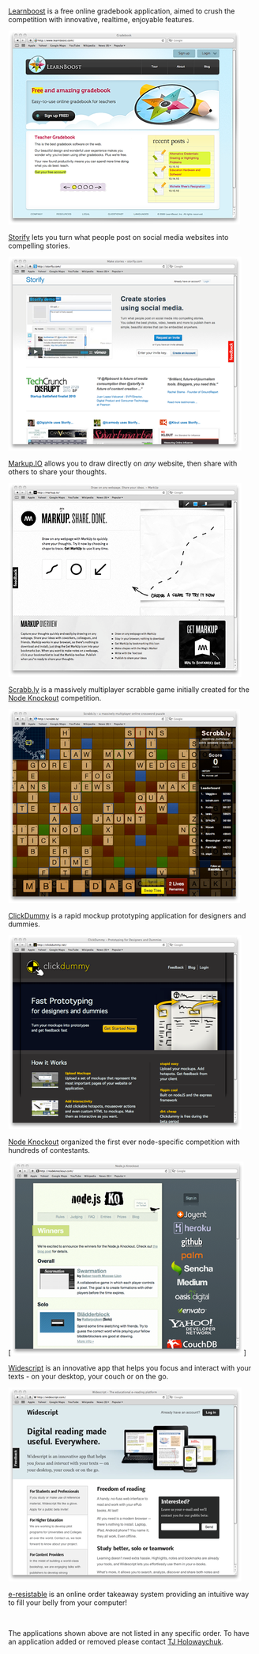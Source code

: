 
<br />

[Learnboost](http://learnboost.com) is a free online gradebook application, aimed to crush the competition with innovative, realtime, enjoyable features.

[![LearnBoost](images/apps/learnboost.png)](http://learnboost.com)

[Storify](http://storify.com) lets you turn what people post on social media websites into compelling stories.

[![Storify](images/apps/storify.png)](http://storify.com)

[Markup.IO](http://markup.io) allows you to draw directly on _any_ website, then share with others to share your thoughts.

[![Markup.IO](images/apps/markupio.png)](http://markup.io)

[Scrabb.ly](http://scrabb.ly) is a massively multiplayer scrabble game initially created for the [Node Knockout](http://nodeknockout.com/) competition.

[![Online Realtime Scrabble](images/apps/scrabbly.png)](http://scrabb.ly)

[ClickDummy](http://clickdummy.net/) is a rapid mockup prototyping application for designers and dummies.

[![Mockup Prototying](images/apps/clickdummy.png)](http://clickdummy.net)

[Node Knockout](http://nodeknockout.com) organized the first ever node-specific competition with hundreds of contestants.

[![Node Knockout Competition Express](images/apps/nodeko.png)]

[Widescript](http://widescript.com) is an innovative app that helps you focus and interact with your texts - on your desktop, your couch or on the go.

[![Widescript](images/apps/widescript.png)](http://widescript.com)

[e-resistable](http://www.e-resistible.co.uk/) is an online order takeaway system providing an intuitive way to fill your belly from your computer!

<br />

The applications shown above are not listed in any specific order. To have an application added or removed please contact [TJ Holowaychuk](http://github.com/visionmedia).